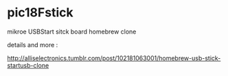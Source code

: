 pic18Fstick
===========

mikroe USBStart sitck board homebrew clone

details and more :

http://alliselectronics.tumblr.com/post/102181063001/homebrew-usb-stick-startusb-clone
